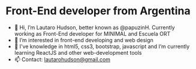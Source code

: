 # Front-End developer from Argentina #

- 👋 Hi, I’m Lautaro Hudson, better known as @papuzinH. Currently working as Front-End developer for MINIMAL and Escuela ORT
- 👀 I’m interested in front-end developing and web design
- 🌱 I've knowledge in html5, css3, bootstrap, javascript and I’m currently learning ReactJS and other web-development tools
- 📫 Contact: lautarohudson@gmail.com

<!---
papuzinH/papuzinH is a ✨ special ✨ repository because its `README.md` (this file) appears on your GitHub profile.
You can click the Preview link to take a look at your changes.
--->
